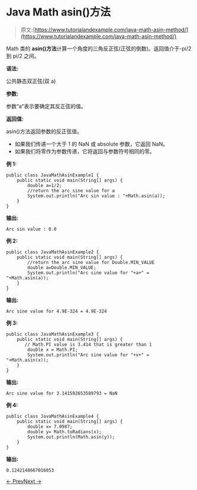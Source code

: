 # Java Math asin()方法

> 原文:[https://www.tutorialandexample.com/java-math-asin-method/](https://www.tutorialandexample.com/java-math-asin-method/)

Math 类的 **asin()方法**计算一个角度的三角反正弦(正弦的倒数)。返回值介于-pi/2 到 pi/2 之间。

**语法:**

公共静态双正弦(双 a)

**参数:**

参数“a”表示要确定其反正弦的值。

**返回值:**

asin()方法返回参数的反正弦值。

*   如果我们传递一个大于 1 的 NaN 或 absolute 参数，它返回 NaN。
*   如果我们将零作为参数传递，它将返回与参数符号相同的零。

**例 1:**

```
public class JavaMathAsinExample1 {
    public static void main(String[] args) {
        double a=1/2;
        //return the arc sine value for a
        System.out.println("Arc sin value : "+Math.asin(a));
    }
}
```

**输出:**

```
Arc sin value : 0.0
```

**例 2:**

```
public class JavaMathAsinExample2 {
    public static void main(String[] args) {
        //return the arc sine value for Double.MIN_VALUE
        double a=Double.MIN_VALUE;
        System.out.println("Arc sine value for "+a+" = "+Math.asin(a));
    }
}
```

**输出:**

```
Arc sine value for 4.9E-324 = 4.9E-324
```

**例 3:**

```
public class JavaMathAsinExample3 {
    public static void main(String[] args) {
       // Math.PI value is 3.414 that is greater than 1
        double x = Math.PI;
        System.out.println("Arc sine value for "+x+" = "+Math.asin(x));
    }
}
```

**输出:**

```
Arc sine value for 3.141592653589793 = NaN
```

**例 4:**

```
public class JavaMathAsinExample4 {
    public static void main(String[] args) {
        double x= 7.0987;
        double y= Math.toRadians(x);
        System.out.println(Math.asin(y));
    }
}
```

**输出:**

```
0.1242148667016853
```

[← Prev](https://www.tutorialandexample.com/java-math-addexact-method/)[Next →](https://www.tutorialandexample.com/java-math-atan-method/)